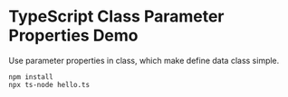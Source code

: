 TypeScript Class Parameter Properties Demo
==========================================

Use parameter properties in class, which make define data class simple.

```
npm install
npx ts-node hello.ts
```
